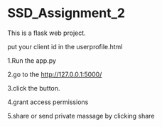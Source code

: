 # SSD_Assignment_2
This is a flask web project.

put your client id in the userprofile.html

1.Run the app.py 

2.go to the http://127.0.0.1:5000/

3.click the button.

4.grant access permissions

5.share or send private massage by clicking share
